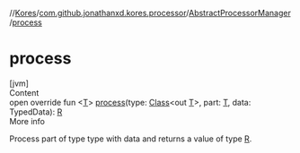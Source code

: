 //[Kores](../../index.md)/[com.github.jonathanxd.kores.processor](../index.md)/[AbstractProcessorManager](index.md)/[process](process.md)



# process  
[jvm]  
Content  
open override fun <[T](process.md)> [process](process.md)(type: [Class](https://docs.oracle.com/javase/8/docs/api/java/lang/Class.html)<out [T](process.md)>, part: [T](process.md), data: TypedData): [R](index.md)  
More info  


Process part of type type with data and returns a value of type [R](index.md).

  



